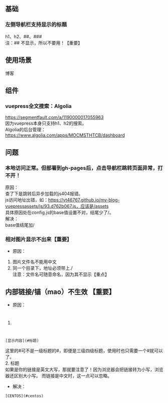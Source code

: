 ## 基础  
### 左侧导航栏支持显示的标题  
h1、h2、##、###  
注：## 不显示，所以不要用！【重要】  

## 使用场景  
博客  

## 组件  
### vuepress全文搜索：Algolia  
https://segmentfault.com/a/1190000017055963  
因为vuepress本身只支持h1、h2的搜索。  
Algolia的后台管理：  
https://www.algolia.com/apps/MOCMSTHTCB/dashboard  

## 问题  
### 本地访问正常。但部署到gh-pages后，点击导航栏跳转页面异常，打不开！  
原因：  
查了下是跳转后异步加载的js404报错。  
js访问地址出错，如：https://yt46767.github.io/my-blog-vuepressassets/js/93.d762b067.js，应该是/assets  
具体原因处在config.js的base值设置不对，结尾少了/。  
解决：  
base值结尾加/  
### 相对图片显示不出来【重要】  
+ 原因：  
1. 图片文件名不能用中文  
2. 同一个目录下，地址必须带上./  
注意：文件名可随意命名，因为其不显示【重点】  
## 内部链接/锚（mao）不生效 【重要】 
+ 原因：  
1. #  
```  
[显示内容](#标题)  
```  
这里的#可不是一级标题的#，即便是三级四级标题，使用时也只需要一个#就可以了。  
2. 标题  
如果是你的链接是英文大写，那就要注意了！因为浏览器会把链接转为小写，浏览器还区别大小写。 而链接是中文时，这一点可以忽略。 
+ 解决：  
```  
[CENTOS](#centos)  
```  